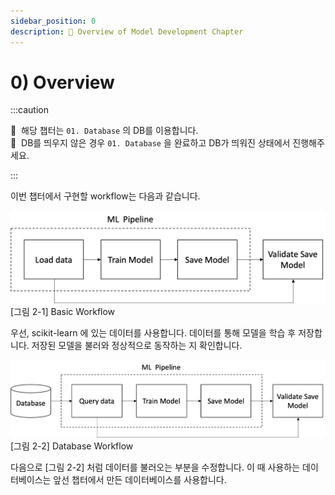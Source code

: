 ```yaml
---
sidebar_position: 0
description: 📌 Overview of Model Development Chapter
---
```


# 0) Overview

:::caution

📌  해당 챕터는 `01. Database` 의 DB를 이용합니다.  
📌  DB를 띄우지 않은 경우 `01. Database` 을 완료하고 DB가 띄워진 상태에서 진행해주세요.

:::

이번 챕터에서 구현할 workflow는 다음과 같습니다.

<div style={{textAlign: 'center'}}>

![basic workflow](./img/model-development-1.png)
[그림 2-1] Basic Workflow
</div>

우선, scikit-learn 에 있는 데이터를 사용합니다. 데이터를 통해 모델을 학습 후 저장합니다. 저장된 모델을 불러와 정상적으로 동작하는 지 확인합니다.

<div style={{textAlign: 'center'}}>

![database workflow](./img/model-development-2.png)
[그림 2-2] Database Workflow
</div>

다음으로 [그림 2-2] 처럼 데이터를 불러오는 부분을 수정합니다. 이 때 사용하는 데이터베이스는 앞선 챕터에서 만든 데이터베이스를 사용합니다.
